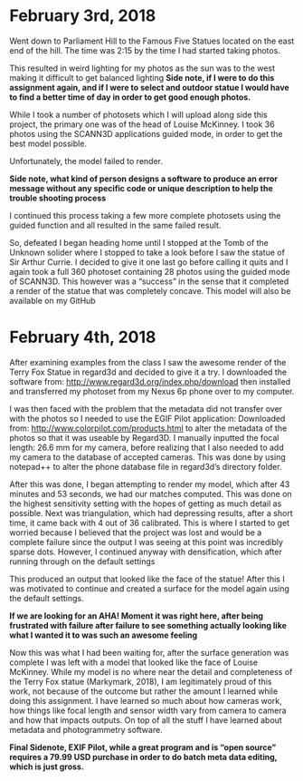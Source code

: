 
# February 3rd, 2018
Went down to Parliament Hill to the Famous Five Statues located on the east end of the hill. The time was 2:15 by the time I had started taking photos. 

This resulted in weird lighting for my photos as the sun was to the west making it difficult to get balanced lighting
**Side note, if I were to do this assignment again, and if I were to select and outdoor statue I would have to find a better time of day in order to get good enough photos.** 

While I took a number of photosets which I will upload along side this project, the primary one was of the head of Louise McKinney. I took 36 photos using the SCANN3D applications guided mode, in order to get the best model possible. 

Unfortunately, the model failed to render.

**Side note, what kind of person designs a software to produce an error message without any specific code or unique description to help the trouble shooting process**

I continued this process taking a few more complete photosets using the guided function and all resulted in the same failed result. 

So, defeated I began heading home until I stopped at the Tomb of the Unknown solider where I stopped to take a look before I saw the statue of Sir Arthur Currie. I decided to give it one last go before calling it quits and I again took a full 360 photoset containing 28 photos using the guided mode of SCANN3D. This however was a “success” in the sense that it completed a render of the statue that was completely concave. This model will also be available on my GitHub

# February 4th, 2018
After examining examples from the class I saw the awesome render of the Terry Fox Statue in regard3d and decided to give it a try.
I downloaded the software from: http://www.regard3d.org/index.php/download then installed and transferred my photoset from my Nexus 6p phone over to my computer. 

I was then faced with the problem that the metadata did not transfer over with the photos so I needed to use the EGIF Pilot application: Downloaded from: http://www.colorpilot.com/products.html to alter the metadata of the photos so that it was useable by Regard3D. I manually inputted the focal length: 26.6 mm for my camera, before realizing that I also needed to add my camera to the database of accepted cameras. This was done by using notepad++ to alter the phone database file in regard3d’s directory folder. 

After this was done, I began attempting to render my model, which after 43 minutes and 53 seconds, we had our matches computed. This was done on the highest sensitivity setting with the hopes of getting as much detail as possible. 
Next was triangulation, which had depressing results, after a short time, it came back with 4 out of 36 calibrated.  This is where I started to get worried because I believed that the project was lost and would be a complete failure since the output I was seeing at this point was incredibly sparse dots. However, I continued anyway with densification, which after running through on the default settings 

This produced an output that looked like the face of the statue! After this I was motivated to continue and created a surface for the model again using the default settings. 

**If we are looking for an AHA! Moment it was right here, after being frustrated with failure after failure to see something actually looking like what I wanted it to was such an awesome feeling**

Now this was what I had been waiting for, after the surface generation was complete I was left with a model that looked like the face of Louise McKinney. While my model is no where near the detail and completeness of the Terry Fox statue (Markymark, 2018), I am legitimately proud of this work, not because of the outcome but rather the amount I learned while doing this assignment. I have learned so much about how cameras work, how things like focal length and sensor width vary from camera to camera and how that impacts outputs. On top of all the stuff I have learned about metadata and photogrammetry software. 

**Final Sidenote, EXIF Pilot, while a great program and is “open source” requires a 79.99 USD purchase in order to do batch meta data editing, which is just gross.** 
